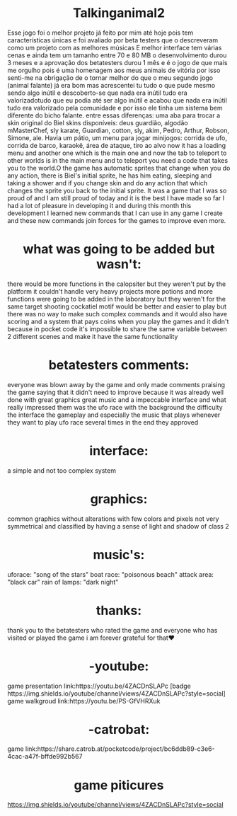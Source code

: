 <h1 align="center"> Talkinganimal2 </h1>
Esse jogo foi o melhor projeto já feito por mim até hoje pois tem características únicas e foi avaliado por beta testers que o descreveram como um projeto com as melhores músicas E melhor interface tem várias cenas e ainda tem um tamanho entre 70 e 80 MB o desenvolvimento durou 3 meses e a aprovação dos betatesters durou 1 mês
e é o jogo de que mais me orgulho pois é uma homenagem aos meus animais de vitória por isso senti-me na obrigação de o tornar melhor do que o meu segundo jogo (animal falante) já era bom mas acrescentei tu tudo o que pude mesmo sendo algo inútil e descoberto-se que nada era inútil tudo era valorizadotudo que eu podia até ser algo inútil e acabou que nada era inútil tudo era valorizado pela comunidade e por isso ele tinha um sistema bem diferente do bicho falante. entre essas diferenças: uma aba para trocar a skin original do Biel skins disponíveis: deus guardião, algodão mMasterChef, sly karate, Guardian, cotton, sly, akim, Pedro, Arthur, Robson, Simone, ale. Havia um pátio, um menu para jogar minijogos: corrida de ufo, corrida de barco, karaokê, área de ataque, tiro ao alvo now it has a loading menu and another one which is the main one and now the tab to teleport to other worlds is in the main menu and to teleport you need a code that takes you to the world.O the game has automatic sprites that change when you do any action, there is Biel's initial sprite, he has him eating, sleeping and taking a shower and if you change skin and do any action that which changes the sprite you back to the initial sprite. It was a game that I was so proud of and I am still proud of today and it is the best I have made so far I had a lot of pleasure in developing it and during this month this development I learned new commands that I can use in any game I create and these new commands join forces for the games to improve even more.

<h1 align="center"> what was going to be added but wasn't: </h1>
there would be more functions in the calopsiter but they weren't put by the platform it couldn't handle very heavy projects more potions and more functions were going to be added in the laboratory but they weren't for the same target shooting cockatiel motif would be better and easier to play but there was no way to make such complex commands and it would also have scoring and a system that pays coins when you play the games and it didn't because in pocket code it's impossible to share the same variable between 2 different scenes and make it have the same functionality 

<h1 align="center">  betatesters comments: </H1>
everyone was blown away by the game and only made comments praising the game saying that it didn't need to improve because it was already well done with great graphics great music and a impeccable interface and what really impressed them was the ufo race with the background the difficulty the interface the gameplay and especially the music that plays whenever they want to play ufo race several times in the end they approved 

<h1 align="center"> interface:</H1>
a simple and not too complex system 

<h1 align="center"> graphics:</H1>
common graphics without alterations with few colors and pixels not very symmetrical and classified by having a sense of light and shadow of class 2

<h1 align="center"> music's:</H1>
uforace: "song of the stars"
boat race: "poisonous beach"
attack area: "black car"
rain of lamps: "dark night"

<h1 align="center"> thanks:</H1>
thank you to the betatesters who rated the game and everyone who has visited or played the game i am forever grateful for that♥

<h1 align="center"> -youtube:</H1>
game presentation link:https://youtu.be/4ZACDnSLAPc
[badge https://img.shields.io/youtube/channel/views/4ZACDnSLAPc?style=social]
game walkgroud link:https://youtu.be/PS-GfVHRXuk

<h1 align="center"> -catrobat:</H1>
game link:https://share.catrob.at/pocketcode/project/bc6ddb89-c3e6-4cac-a47f-bffde992b567

<h1 align="center"> game piticures</H1>

https://img.shields.io/youtube/channel/views/4ZACDnSLAPc?style=social
